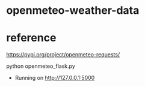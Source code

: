 # openmeteo-weather-data

# reference
https://pypi.org/project/openmeteo-requests/

python openmeteo_flask.py
 * Running on http://127.0.0.1:5000

